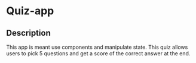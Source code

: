 # Quiz-app 
## Description
This app is meant use components and manipulate state.  This quiz allows users to pick 5 questions and get a score of the correct answer at the end.

